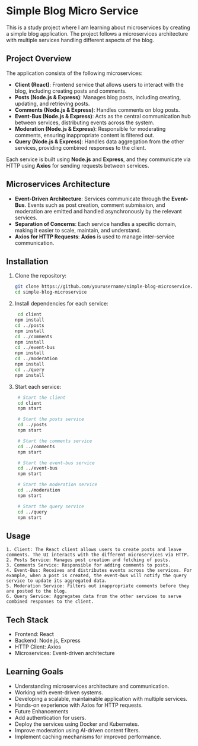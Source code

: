 # Simple Blog Micro Service

This is a study project where I am learning about microservices by creating a simple blog application. The project follows a microservices architecture with multiple services handling different aspects of the blog.

## Project Overview

The application consists of the following microservices:

- **Client (React)**: Frontend service that allows users to interact with the blog, including creating posts and comments.
- **Posts (Node.js & Express)**: Manages blog posts, including creating, updating, and retrieving posts.
- **Comments (Node.js & Express)**: Handles comments on blog posts.
- **Event-Bus (Node.js & Express)**: Acts as the central communication hub between services, distributing events across the system.
- **Moderation (Node.js & Express)**: Responsible for moderating comments, ensuring inappropriate content is filtered out.
- **Query (Node.js & Express)**: Handles data aggregation from the other services, providing combined responses to the client.

Each service is built using **Node.js** and **Express**, and they communicate via HTTP using **Axios** for sending requests between services.

## Microservices Architecture

- **Event-Driven Architecture**: Services communicate through the **Event-Bus**. Events such as post creation, comment submission, and moderation are emitted and handled asynchronously by the relevant services.
- **Separation of Concerns**: Each service handles a specific domain, making it easier to scale, maintain, and understand.
- **Axios for HTTP Requests**: **Axios** is used to manage inter-service communication.

## Installation

1. Clone the repository:
   ```bash
   git clone https://github.com/yourusername/simple-blog-microservice.git
   cd simple-blog-microservice
   ```
2. Install dependencies for each service:

   ```bash
    cd client
   npm install
   cd ../posts
   npm install
   cd ../comments
   npm install
   cd ../event-bus
   npm install
   cd ../moderation
   npm install
   cd ../query
   npm install
   ```

3. Start each service:
   ```bash
    # Start the client
    cd client
    npm start

    # Start the posts service
    cd ../posts
    npm start

    # Start the comments service
    cd ../comments
    npm start

    # Start the event-bus service
    cd ../event-bus
    npm start

    # Start the moderation service
    cd ../moderation
    npm start

    # Start the query service
    cd ../query
    npm start

   ```

## Usage
    1. Client: The React client allows users to create posts and leave comments. The UI interacts with the different microservices via HTTP.
    2. Posts Service: Manages post creation and fetching of posts.
    3. Comments Service: Responsible for adding comments to posts.
    4. Event-Bus: Receives and distributes events across the services. For example, when a post is created, the event-bus will notify the query service to update its aggregated data.
    5. Moderation Service: Filters out inappropriate comments before they are posted to the blog.
    6. Query Service: Aggregates data from the other services to serve combined responses to the client.

## Tech Stack

 - Frontend: React
 - Backend: Node.js, Express
 - HTTP Client: Axios
 - Microservices: Event-driven architecture

## Learning Goals

 - Understanding microservices architecture and communication.
 - Working with event-driven systems.
 - Developing a scalable, maintainable application with multiple services.
 - Hands-on experience with Axios for HTTP requests.
 - Future Enhancements
 - Add authentication for users.
 - Deploy the services using Docker and Kubernetes.
 - Improve moderation using AI-driven content filters.
 - Implement caching mechanisms for improved performance.